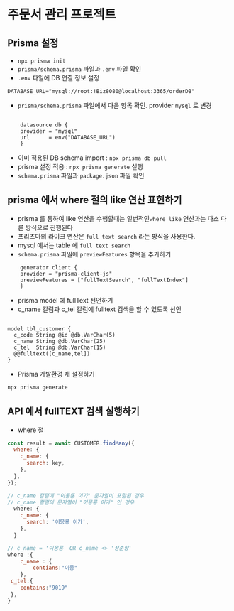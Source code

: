 # 주문서 관리 프로젝트

## Prisma 설정

- `npx prisma init`
- `prisma/schema.prisma` 파일과 `.env` 파일 확인
- `.env` 파일에 DB 연결 정보 설정

```.env
DATABASE_URL="mysql://root:!Biz8080@localhost:3365/orderDB"
```

- `prisma/schema.prisma` 파일에서 다음 항목 확인. provider `mysql` 로 변경

```schema.prisma

    datasource db {
    provider = "mysql"
    url      = env("DATABASE_URL")
    }

```

- 이미 적용된 DB schema import : `npx prisma db pull`
- prisma 설정 적용 : `npx prisma generate` 실행
- `schema.prisma` 파일과 `package.json` 파일 확인

## prisma 에서 where 절의 like 연산 표현하기

- prisma 를 통하여 like 연산을 수행할때는 일번적인`where like` 연산과는 다소 다른 방식으로 진행된다
- 프리즈마의 라이크 연산은 `full text search` 라는 방식을 사용한다.
- mysql 에서는 table 에 `full text search`
- `schema.prisma` 파일에 `previewFeatures` 항목을 추가하기

```schema.prisma
    generator client {
    provider = "prisma-client-js"
    previewFeatures = ["fullTextSearch", "fullTextIndex"]
    }
```

- prisma model 에 fullText 선언하기
- c_name 칼럼과 c_tel 칼럼에 fulltext 검색을 할 수 있도록 선언

```schema.prisma

model tbl_customer {
  c_code String @id @db.VarChar(5)
  c_name String @db.VarChar(25)
  c_tel  String @db.VarChar(15)
  @@fulltext([c_name,tel])
}
```

- Prisma 개발환경 재 설정하기

```bash
npx prisma generate
```

## API 에서 fullTEXT 검색 실행하기

- where 절

```js
const result = await CUSTOMER.findMany({
  where: {
    c_name: {
      search: key,
    },
  },
});

// c_name 칼럼에 "이몽룡 이가" 문자열이 포함된 경우
// c_name 칼럼의 문자열이 "이몽룡 이가" 인 경우
  where: {
    c_name: {
      search: '이몽룡 이가',
    },
  }

// c_name = '이몽룡' OR c_name <> '성춘향'
where :{
    c_name : {
        contians:"이몽"
    },
 c_tel:{
    contains:"9019"
 },
}

```
